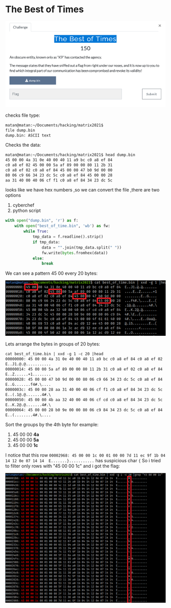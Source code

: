 
#  The Best of Times

![](images/the_best_of_times.png)

checks file type:
```console
matan@matan:~/Documents/hacking/matrix2021$
file dump.bin 
dump.bin: ASCII text
```
Checks the data:
```console
matan@matan:~/Documents/hacking/matrix2021$ head dump.bin 
45 00 00 4a 31 0e 40 00 40 11 a9 bc c0 a8 ef 84
c0 a8 ef 02 45 00 00 5a af 89 00 00 80 11 2b 31
c0 a8 ef 02 c0 a8 ef 84 45 00 00 47 b0 9d 00 00
80 06 c9 66 34 23 dc 5c c0 a8 ef 84 45 00 00 28
aa 31 40 00 40 06 cf f1 c0 a8 ef 84 34 23 dc 5c
```
looks like we have hex numbers ,so we can convert the file ,there are two options
1. cyberchef
2. python script
```python
with open("dump.bin", 'r') as f:
    with open("best_of_time.bin", 'wb') as fw:
        while True:
            tmp_data = f.readline().strip()
            if tmp_data:
                data = "".join(tmp_data.split(" "))
                fw.write(bytes.fromhex(data))
            else:
                break
```

We can see a pattern  45 00 every 20 bytes:

![](images/pattern.png)

Lets arrange the bytes in groups of 20 bytes:
```
cat best_of_time.bin | xxd -g 1 -c 20 |head
00000000: 45 00 00 4a 31 0e 40 00 40 11 a9 bc c0 a8 ef 84 c0 a8 ef 02  E..J1.@.@...........
00000014: 45 00 00 5a af 89 00 00 80 11 2b 31 c0 a8 ef 02 c0 a8 ef 84  E..Z......+1........
00000028: 45 00 00 47 b0 9d 00 00 80 06 c9 66 34 23 dc 5c c0 a8 ef 84  E..G.......f4#.\....
0000003c: 45 00 00 28 aa 31 40 00 40 06 cf f1 c0 a8 ef 84 34 23 dc 5c  E..(.1@.@.......4#.\
00000050: 45 00 00 4b aa 32 40 00 40 06 cf cd c0 a8 ef 84 34 23 dc 5c  E..K.2@.@.......4#.\
00000064: 45 00 00 28 b0 9e 00 00 80 06 c9 84 34 23 dc 5c c0 a8 ef 84  E..(........4#.\....
```
Sort the groups by the 4th byte for example:
1. 45 00 00  **4a**
2. 45 00 00  **5a**
3. 45 00 00  **1c**

I notice that this row
`00002968: 45 00 00 1c 00 01 00 00 7d 11 ec 9f 1b 04 14 12 0e 07 14 14  E.......}...........`
 has suspicious char  `{`
 So i tried to filter only rows with "45 00 00 1c"  and i got the flag:
 
![](images/flag.png)

